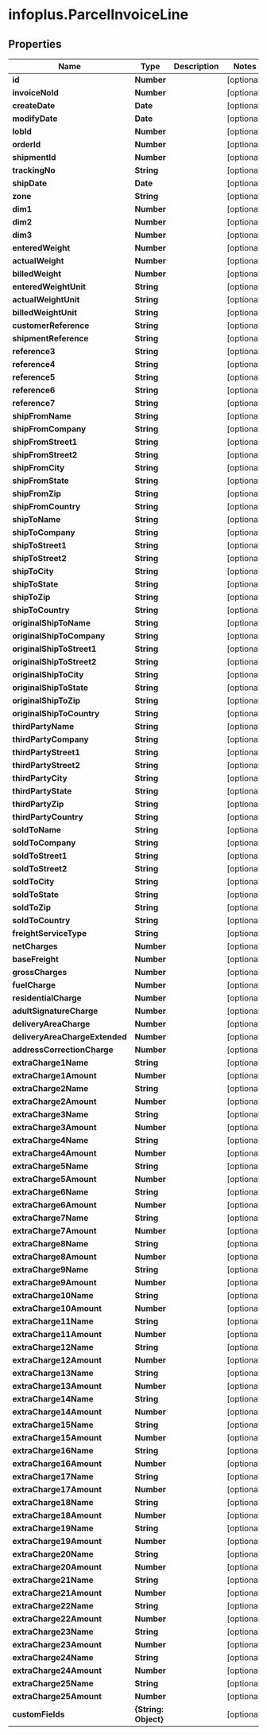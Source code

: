 # infoplus.ParcelInvoiceLine

## Properties
Name | Type | Description | Notes
------------ | ------------- | ------------- | -------------
**id** | **Number** |  | [optional] 
**invoiceNoId** | **Number** |  | [optional] 
**createDate** | **Date** |  | [optional] 
**modifyDate** | **Date** |  | [optional] 
**lobId** | **Number** |  | [optional] 
**orderId** | **Number** |  | [optional] 
**shipmentId** | **Number** |  | [optional] 
**trackingNo** | **String** |  | [optional] 
**shipDate** | **Date** |  | [optional] 
**zone** | **String** |  | [optional] 
**dim1** | **Number** |  | [optional] 
**dim2** | **Number** |  | [optional] 
**dim3** | **Number** |  | [optional] 
**enteredWeight** | **Number** |  | [optional] 
**actualWeight** | **Number** |  | [optional] 
**billedWeight** | **Number** |  | [optional] 
**enteredWeightUnit** | **String** |  | [optional] 
**actualWeightUnit** | **String** |  | [optional] 
**billedWeightUnit** | **String** |  | [optional] 
**customerReference** | **String** |  | [optional] 
**shipmentReference** | **String** |  | [optional] 
**reference3** | **String** |  | [optional] 
**reference4** | **String** |  | [optional] 
**reference5** | **String** |  | [optional] 
**reference6** | **String** |  | [optional] 
**reference7** | **String** |  | [optional] 
**shipFromName** | **String** |  | [optional] 
**shipFromCompany** | **String** |  | [optional] 
**shipFromStreet1** | **String** |  | [optional] 
**shipFromStreet2** | **String** |  | [optional] 
**shipFromCity** | **String** |  | [optional] 
**shipFromState** | **String** |  | [optional] 
**shipFromZip** | **String** |  | [optional] 
**shipFromCountry** | **String** |  | [optional] 
**shipToName** | **String** |  | [optional] 
**shipToCompany** | **String** |  | [optional] 
**shipToStreet1** | **String** |  | [optional] 
**shipToStreet2** | **String** |  | [optional] 
**shipToCity** | **String** |  | [optional] 
**shipToState** | **String** |  | [optional] 
**shipToZip** | **String** |  | [optional] 
**shipToCountry** | **String** |  | [optional] 
**originalShipToName** | **String** |  | [optional] 
**originalShipToCompany** | **String** |  | [optional] 
**originalShipToStreet1** | **String** |  | [optional] 
**originalShipToStreet2** | **String** |  | [optional] 
**originalShipToCity** | **String** |  | [optional] 
**originalShipToState** | **String** |  | [optional] 
**originalShipToZip** | **String** |  | [optional] 
**originalShipToCountry** | **String** |  | [optional] 
**thirdPartyName** | **String** |  | [optional] 
**thirdPartyCompany** | **String** |  | [optional] 
**thirdPartyStreet1** | **String** |  | [optional] 
**thirdPartyStreet2** | **String** |  | [optional] 
**thirdPartyCity** | **String** |  | [optional] 
**thirdPartyState** | **String** |  | [optional] 
**thirdPartyZip** | **String** |  | [optional] 
**thirdPartyCountry** | **String** |  | [optional] 
**soldToName** | **String** |  | [optional] 
**soldToCompany** | **String** |  | [optional] 
**soldToStreet1** | **String** |  | [optional] 
**soldToStreet2** | **String** |  | [optional] 
**soldToCity** | **String** |  | [optional] 
**soldToState** | **String** |  | [optional] 
**soldToZip** | **String** |  | [optional] 
**soldToCountry** | **String** |  | [optional] 
**freightServiceType** | **String** |  | [optional] 
**netCharges** | **Number** |  | [optional] 
**baseFreight** | **Number** |  | [optional] 
**grossCharges** | **Number** |  | [optional] 
**fuelCharge** | **Number** |  | [optional] 
**residentialCharge** | **Number** |  | [optional] 
**adultSignatureCharge** | **Number** |  | [optional] 
**deliveryAreaCharge** | **Number** |  | [optional] 
**deliveryAreaChargeExtended** | **Number** |  | [optional] 
**addressCorrectionCharge** | **Number** |  | [optional] 
**extraCharge1Name** | **String** |  | [optional] 
**extraCharge1Amount** | **Number** |  | [optional] 
**extraCharge2Name** | **String** |  | [optional] 
**extraCharge2Amount** | **Number** |  | [optional] 
**extraCharge3Name** | **String** |  | [optional] 
**extraCharge3Amount** | **Number** |  | [optional] 
**extraCharge4Name** | **String** |  | [optional] 
**extraCharge4Amount** | **Number** |  | [optional] 
**extraCharge5Name** | **String** |  | [optional] 
**extraCharge5Amount** | **Number** |  | [optional] 
**extraCharge6Name** | **String** |  | [optional] 
**extraCharge6Amount** | **Number** |  | [optional] 
**extraCharge7Name** | **String** |  | [optional] 
**extraCharge7Amount** | **Number** |  | [optional] 
**extraCharge8Name** | **String** |  | [optional] 
**extraCharge8Amount** | **Number** |  | [optional] 
**extraCharge9Name** | **String** |  | [optional] 
**extraCharge9Amount** | **Number** |  | [optional] 
**extraCharge10Name** | **String** |  | [optional] 
**extraCharge10Amount** | **Number** |  | [optional] 
**extraCharge11Name** | **String** |  | [optional] 
**extraCharge11Amount** | **Number** |  | [optional] 
**extraCharge12Name** | **String** |  | [optional] 
**extraCharge12Amount** | **Number** |  | [optional] 
**extraCharge13Name** | **String** |  | [optional] 
**extraCharge13Amount** | **Number** |  | [optional] 
**extraCharge14Name** | **String** |  | [optional] 
**extraCharge14Amount** | **Number** |  | [optional] 
**extraCharge15Name** | **String** |  | [optional] 
**extraCharge15Amount** | **Number** |  | [optional] 
**extraCharge16Name** | **String** |  | [optional] 
**extraCharge16Amount** | **Number** |  | [optional] 
**extraCharge17Name** | **String** |  | [optional] 
**extraCharge17Amount** | **Number** |  | [optional] 
**extraCharge18Name** | **String** |  | [optional] 
**extraCharge18Amount** | **Number** |  | [optional] 
**extraCharge19Name** | **String** |  | [optional] 
**extraCharge19Amount** | **Number** |  | [optional] 
**extraCharge20Name** | **String** |  | [optional] 
**extraCharge20Amount** | **Number** |  | [optional] 
**extraCharge21Name** | **String** |  | [optional] 
**extraCharge21Amount** | **Number** |  | [optional] 
**extraCharge22Name** | **String** |  | [optional] 
**extraCharge22Amount** | **Number** |  | [optional] 
**extraCharge23Name** | **String** |  | [optional] 
**extraCharge23Amount** | **Number** |  | [optional] 
**extraCharge24Name** | **String** |  | [optional] 
**extraCharge24Amount** | **Number** |  | [optional] 
**extraCharge25Name** | **String** |  | [optional] 
**extraCharge25Amount** | **Number** |  | [optional] 
**customFields** | **{String: Object}** |  | [optional] 



